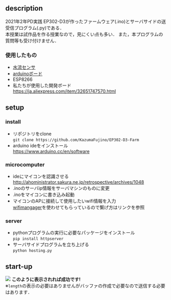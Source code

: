 ## description
2021年2年PD実践 EP302-D3が作ったファームウェア(.ino)とサーバサイドの送受信プログラム(.py)である．<br>
本授業は試作品を作る授業なので，見にくい点も多い．
また，本プログラムの質問等も受け付けません．
### 使用したもの
- [水流センサ](https://ja.aliexpress.com/item/32784530232.html)
- [arduinoボード](https://ja.aliexpress.com/w/wholesale-wemos-d1-mini.html)
- ESP8266
- 私たちが使用した開発ボード<br>
https://ja.aliexpress.com/item/32651747570.html
## setup
### install
- リポジトリをclone<br>
`git clone https://github.com/KazumaFujino/EP302-D3-Farm`
- arduino ideをインストール<br>
https://www.arduino.cc/en/software
### microcomputer
- ideにマイコンを認識させる<br>
http://ahoministrator.sakura.ne.jp/retrospective/archives/1048
- .inoのサーバip情報をサーバマシンのものに変更
- .inoをマイコンに書き込み起動
- マイコンのAPに接続して使用したいwifi情報を入力<br>
[wifimangager](https://github.com/tzapu/WiFiManager)を使わせてもらっているので繋げ方はリンクを参照
### server
- pythonプログラムの実行に必要なパッケージをインストール<br>
`pip install httpserver`
- サーバサイドプログラムを立ち上げる<br>
`python hosting.py`
## start-up
![](https://i.imgur.com/0mU3wZu.png)
**このように表示されれば成功です!**<br>
※`length`の表示の必要はありませんがバッファの作成で必要なので送信する必要はあります．

